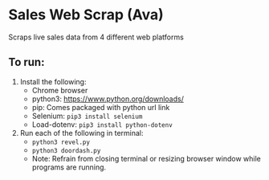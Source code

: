 # Sales Web Scrap (Ava)
Scraps live sales data from 4 different web platforms

## To run:
1. Install the following:
    - Chrome browser
    - python3: https://www.python.org/downloads/
    - pip: Comes packaged with python url link
    - Selenium: `pip3 install selenium`
    - Load-dotenv: `pip3 install python-dotenv`
2. Run each of the following in terminal:
    - `python3 revel.py`
    - `python3 doordash.py`
    - Note: Refrain from closing terminal or resizing browser window while programs are running.


